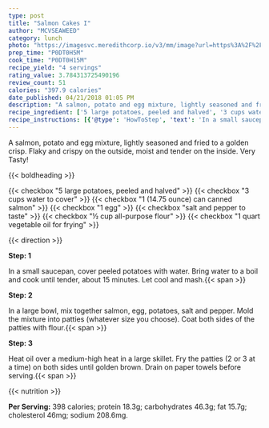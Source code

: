 ```yaml
---
type: post
title: "Salmon Cakes I"
author: "MCVSEAWEED"
category: lunch
photo: "https://imagesvc.meredithcorp.io/v3/mm/image?url=https%3A%2F%2Fimages.media-allrecipes.com%2Fuserphotos%2F7206024.jpg"
prep_time: "P0DT0H5M"
cook_time: "P0DT0H15M"
recipe_yield: "4 servings"
rating_value: 3.784313725490196
review_count: 51
calories: "397.9 calories"
date_published: 04/21/2018 01:05 PM
description: "A salmon, potato and egg mixture, lightly seasoned and fried to a golden crisp. Flaky and crispy on the outside, moist and tender on the inside. Very Tasty!"
recipe_ingredient: ['5 large potatoes, peeled and halved', '3 cups water to cover', '1 (14.75 ounce) can canned salmon', '1 egg', 'salt and pepper to taste', '½ cup all-purpose flour', '1 quart vegetable oil for frying']
recipe_instructions: [{'@type': 'HowToStep', 'text': 'In a small saucepan, cover peeled potatoes with water. Bring water to a boil and cook until tender, about 15 minutes. Let cool and mash.\n'}, {'@type': 'HowToStep', 'text': 'In a large bowl, mix together salmon, egg, potatoes, salt and pepper. Mold the mixture into patties (whatever size you choose). Coat both sides of the patties with flour.\n'}, {'@type': 'HowToStep', 'text': 'Heat oil over a medium-high heat in a large skillet. Fry the patties (2 or 3 at a time) on both sides until golden brown. Drain on paper towels before serving.\n'}]
---
```


A salmon, potato and egg mixture, lightly seasoned and fried to a golden crisp. Flaky and crispy on the outside, moist and tender on the inside. Very Tasty! 

{{< boldheading >}}

{{< checkbox "5 large potatoes, peeled and halved" >}}
{{< checkbox "3 cups water to cover" >}}
{{< checkbox "1 (14.75 ounce) can canned salmon" >}}
{{< checkbox "1  egg" >}}
{{< checkbox "salt and pepper to taste" >}}
{{< checkbox "½ cup all-purpose flour" >}}
{{< checkbox "1 quart vegetable oil for frying" >}}


{{< direction >}}

**Step: 1**

In a small saucepan, cover peeled potatoes with water. Bring water to a boil and cook until tender, about 15 minutes. Let cool and mash.{{< span >}}

**Step: 2**

In a large bowl, mix together salmon, egg, potatoes, salt and pepper. Mold the mixture into patties (whatever size you choose). Coat both sides of the patties with flour.{{< span >}}

**Step: 3**

Heat oil over a medium-high heat in a large skillet. Fry the patties (2 or 3 at a time) on both sides until golden brown. Drain on paper towels before serving.{{< span >}}

{{< nutrition >}}

**Per Serving:** 398 calories; protein 18.3g; carbohydrates 46.3g; fat 15.7g; cholesterol 46mg; sodium 208.6mg.